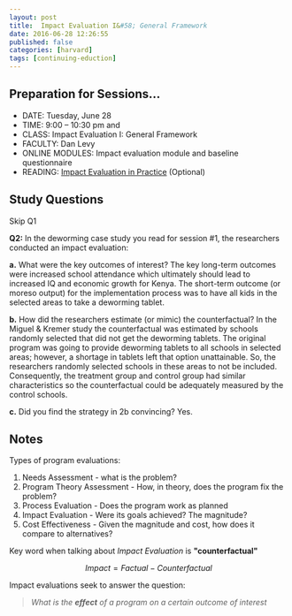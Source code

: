 ```yaml
---
layout: post
title:  Impact Evaluation I&#58; General Framework
date: 2016-06-28 12:26:55
published: false
categories: [harvard]
tags: [continuing-eduction]
---
```


## Preparation for Sessions...

- DATE: Tuesday, June 28
- TIME: 9:00 – 10:30 pm and 
- CLASS: Impact Evaluation I: General Framework
- FACULTY: Dan Levy
- ONLINE MODULES: Impact evaluation module and baseline questionnaire
- READING: [Impact Evaluation in Practice](https://www.dropbox.com/s/4nc1vhtk4pmoulj/Optional%20Reading%20-%20Impact_Evaluation_in_Practice.pdf?dl=0) (Optional)

## Study Questions

Skip Q1

**Q2:** In the deworming case study you read for session #1, the researchers conducted an impact evaluation:

**a.** What were the key outcomes of interest? The key long-term outcomes were increased school attendance which ultimately should lead to increased IQ and economic growth for Kenya. The short-term outcome (or moreso output) for the implementation process was to have all kids in the selected areas to take a deworming tablet.

**b.** How did the researchers estimate (or mimic) the counterfactual? In the Miguel & Kremer study the counterfactual was estimated by schools randomly selected that did not get the deworming tablets. The original program was going to provide deworming tablets to all schools in selected areas; however, a shortage in tablets left that option unattainable.  So, the researchers randomly selected schools in these areas to not be included.  Consequently, the treatment group and control group had similar characteristics so the counterfactual could be adequately measured by the control schools.

**c.** Did you find the strategy in 2b convincing? Yes.


## Notes
Types of program evaluations:

1. Needs Assessment - what is the problem?
2. Program Theory Assessment - How, in theory, does the program fix the problem?
3. Process Evaluation - Does the program work as planned
4. Impact Evaluation - Were its goals achieved? The magnitude?
5. Cost Effectiveness - Given the magnitude and cost, how does it compare to alternatives?

Key word when talking about *Impact Evaluation* is **"counterfactual"**

$$Impact = Factual - Counterfactual$$

Impact evaluations seek to answer the question:

> *What is the **effect** of a program on a certain outcome of interest*











